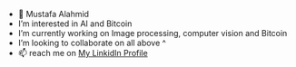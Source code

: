 - 👋 Mustafa Alahmid
-  I’m interested in AI and Bitcoin
-  I’m currently working on Image processing, computer vision and Bitcoin
-  I’m looking to collaborate on all above ^ 
- 📫 reach me on [ My LinkidIn Profile ](https://www.linkedin.com/in/mustafa-alahmid-a01693158/)

<!---
MustafaAlahmid/MustafaAlahmid is a ✨ special ✨ repository because its `README.md` (this file) appears on your GitHub profile.
You can click the Preview link to take a look at your changes.
--->
